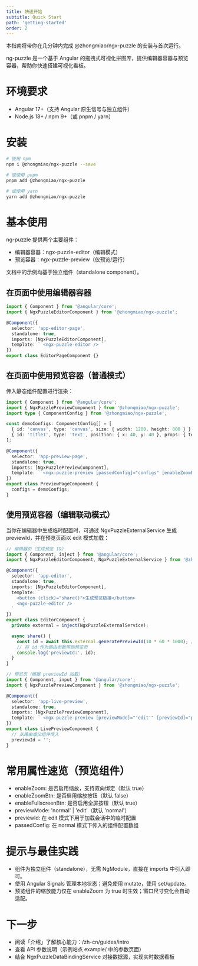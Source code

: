 ```yaml
---
title: 快速开始
subtitle: Quick Start
path: 'getting-started'
order: 2
---
```


本指南将带你在几分钟内完成 @zhongmiao/ngx-puzzle 的安装与首次运行。

ng-puzzle 是一个基于 Angular 的拖拽式可视化拼图库，提供编辑器容器与预览容器，帮助你快速搭建可视化看板。

# 环境要求

- Angular 17+（支持 Angular 原生信号与独立组件）
- Node.js 18+ / npm 9+（或 pnpm / yarn）

# 安装

```bash
# 使用 npm
npm i @zhongmiao/ngx-puzzle --save

# 或使用 pnpm
pnpm add @zhongmiao/ngx-puzzle

# 或使用 yarn
yarn add @zhongmiao/ngx-puzzle
```

# 基本使用

ng-puzzle 提供两个主要组件：

- 编辑器容器：ngx-puzzle-editor（编辑模式）
- 预览容器：ngx-puzzle-preview（仅预览/运行）

文档中的示例均基于独立组件（standalone component）。

## 在页面中使用编辑器容器

```ts
import { Component } from '@angular/core';
import { NgxPuzzleEditorComponent } from '@zhongmiao/ngx-puzzle';

@Component({
  selector: 'app-editor-page',
  standalone: true,
  imports: [NgxPuzzleEditorComponent],
  template: ` <ngx-puzzle-editor /> `
})
export class EditorPageComponent {}
```

## 在页面中使用预览容器（普通模式）

传入静态组件配置进行渲染：

```ts
import { Component } from '@angular/core';
import { NgxPuzzlePreviewComponent } from '@zhongmiao/ngx-puzzle';
import type { ComponentConfig } from '@zhongmiao/ngx-puzzle';

const demoConfigs: ComponentConfig[] = [
  { id: 'canvas', type: 'canvas', size: { width: 1200, height: 800 } },
  { id: 'title1', type: 'text', position: { x: 40, y: 40 }, props: { text: 'Hello Puzzle' } }
];

@Component({
  selector: 'app-preview-page',
  standalone: true,
  imports: [NgxPuzzlePreviewComponent],
  template: ` <ngx-puzzle-preview [passedConfig]="configs" [enableZoomBtn]="true" [enableFullscreenBtn]="true" /> `
})
export class PreviewPageComponent {
  configs = demoConfigs;
}
```

## 使用预览容器（编辑联动模式）

当你在编辑器中生成临时配置时，可通过 NgxPuzzleExternalService 生成 previewId，并在预览页面以 edit 模式加载：

```ts
// 编辑器页（生成预览 ID）
import { Component, inject } from '@angular/core';
import { NgxPuzzleEditorComponent, NgxPuzzleExternalService } from '@zhongmiao/ngx-puzzle';

@Component({
  selector: 'app-editor',
  standalone: true,
  imports: [NgxPuzzleEditorComponent],
  template: `
    <button (click)="share()">生成预览链接</button>
    <ngx-puzzle-editor />
  `
})
export class EditorComponent {
  private external = inject(NgxPuzzleExternalService);

  async share() {
    const id = await this.external.generatePreviewId(10 * 60 * 1000); // 10 分钟有效
    // 将 id 作为路由参数带到预览页
    console.log('previewId:', id);
  }
}
```

```ts
// 预览页（根据 previewId 加载）
import { Component, input } from '@angular/core';
import { NgxPuzzlePreviewComponent } from '@zhongmiao/ngx-puzzle';

@Component({
  selector: 'app-live-preview',
  standalone: true,
  imports: [NgxPuzzlePreviewComponent],
  template: ` <ngx-puzzle-preview [previewMode]="'edit'" [previewId]="previewId" [enableZoom]="true" /> `
})
export class LivePreviewComponent {
  // 从路由或父组件传入
  previewId = '';
}
```

# 常用属性速览（预览组件）

- enableZoom: 是否启用缩放，支持双向绑定（默认 true）
- enableZoomBtn: 是否启用缩放按钮（默认 false）
- enableFullscreenBtn: 是否启用全屏按钮（默认 true）
- previewMode: 'normal' | 'edit'（默认 'normal'）
- previewId: 在 edit 模式下用于加载会话中的临时配置
- passedConfig: 在 normal 模式下传入的组件配置数组

# 提示与最佳实践

- 组件为独立组件（standalone），无需 NgModule，直接在 imports 中引入即可。
- 使用 Angular Signals 管理本地状态；避免使用 mutate，使用 set/update。
- 预览组件的缩放能力仅在 enableZoom 为 true 时生效；窗口尺寸变化会自动适配。

# 下一步

- 阅读「介绍」了解核心能力：/zh-cn/guides/intro
- 查看 API 参数说明（示例站点 example/ 中的参数页面）
- 结合 NgxPuzzleDataBindingService 对接数据源，实现实时数据看板
